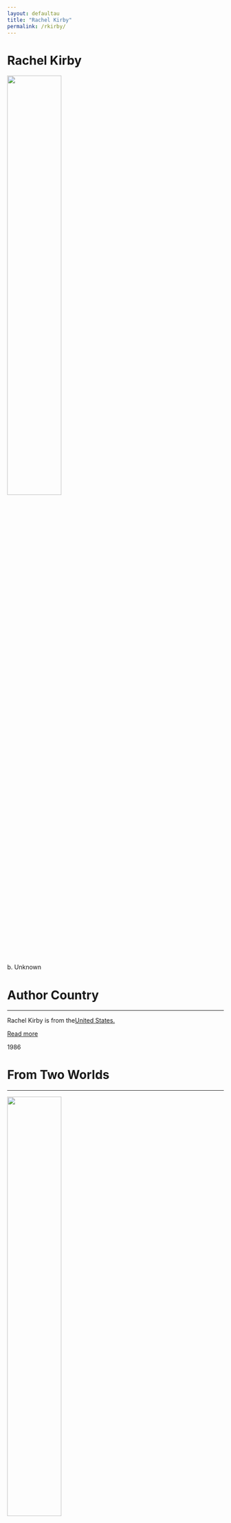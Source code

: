 ```yaml
---
layout: defaultau
title: "Rachel Kirby"
permalink: /rkirby/
---
```

<!-- partial:index.partial.html -->
<div class="content">
    <h1>Rachel Kirby</h1>
    <div class="quote">
        <div><img src="https://t4.ftcdn.net/jpg/03/40/12/49/360_F_340124934_bz3pQTLrdFpH92ekknuaTHy8JuXgG7fi.jpg" height="50%" width = "50%" class="logo"></div>
    </div>
    <div class="timeline">
        <div style="padding-bottom:100px;"></div>
        <div class="block">
            <div class="date right"><p class="right">b. Unknown</p></div>
            <div class="dot"></div>
            <div class="left first">
            <div class="author_country">
                <h1>Author Country</h1><hr>
          <div class="aclocation">  <p>Rachel Kirby is from the<a href="{{ site.baseurl }}/1">United States.</a></p></div>
              <div class="acreadmore">  <a href="" target="_blank">Read more</a></div>
            </div>
            </div>
        </div>
        <div class="date left"><p class="left">1986</p></div>
            <div class="dot"></div>
            <div class="right hide">
                <h1>From Two Worlds</h1><hr>
                <p><img src="https://m.media-amazon.com/images/I/31SfBdAOmOL._SX218_BO1,204,203,200_QL40_FMwebp_.jpg" height="50%" width = "50%"></p>
                <p>
                Language: English<br/>
                Publisher: Trustees of the Whitechapel Art Gallery<br/>
                Pub_location: London, England<br/>
                Genre: Biography
                Length: 48</p>
            </div>
        </div>
       <div style="padding-bottom:100px;"></div>
    </div>
  <!-- partial -->
<script src='https://cdnjs.cloudflare.com/ajax/libs/jquery/3.1.1/jquery.min.js'></script><script  src="{{ site.baseurl }}/assets/js/authorscript.js"></script>
